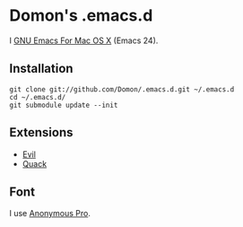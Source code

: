 # Domon's .emacs.d

I [GNU Emacs For Mac OS X](http://emacsformacosx.com/) (Emacs 24).

## Installation

    git clone git://github.com/Domon/.emacs.d.git ~/.emacs.d
    cd ~/.emacs.d/
    git submodule update --init

## Extensions

* [Evil](https://gitorious.org/evil/pages/Home)
* [Quack](http://www.neilvandyke.org/quack/)

## Font

I use [Anonymous Pro](http://www.ms-studio.com/FontSales/anonymouspro.html).

